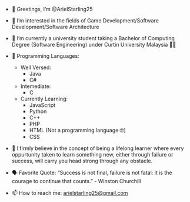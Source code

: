 - 👋 Greetings, I’m @ArielStarling25
- 👀 I’m interested in the fields of Game Development/Software Development/Software Architecture
- 🌱 I’m currently a university student taking a Bachelor of Computing Degree (Software Engineering) under Curtin University Malaysia 👨‍🎓
- 🤖 Programming Languages:
  - Well Versed:
    - Java
    - C#
  - Intemediate:
    - C
  - Currently Learning:
    - JavaScript
    - Python
    - C++
    - PHP
    - HTML (Not a programming language 🤓)
    - CSS
      
- 🥇 I firmly believe in the concept of being a lifelong learner where every oppurtunity taken to learn something new, either through failure or success, will carry you head strong through any obstacle.
- 🗣️ Favorite Quote: “Success is not final, failure is not fatal: it is the courage to continue that counts.” - Winston Churchill
  
- 📫 How to reach me: arielstarling25@gmail.com

<!---
ArielStarling25/ArielStarling25 is a ✨ special ✨ repository because its `README.md` (this file) appears on your GitHub profile.
You can click the Preview link to take a look at your changes.
--->
